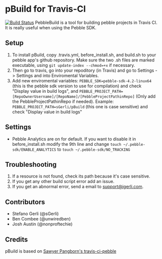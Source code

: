 # pBuild for Travis-CI
[![Build Status](https://travis-ci.org/sGerli/pBuild.svg?branch=master)](https://travis-ci.org/sGerli/pBuild)
PebbleBuild is a tool for building pebble projects in Travis CI.
It is really useful when using the Pebble SDK.

## Setup
1. To install pBuild, copy .travis.yml, before_install.sh, and build.sh to your pebble app's github repository.  Make sure the two .sh files are marked executable, using `git update-index --chmod=+x` if necessary.
2. Then go to travis, go into your repoditory (in Travis) and go to Settings -> Settings and into Enviromental Variables.
3. Add new enviromental variables: `PEBBLE_SDK=pebble-sdk-4.2-linux64` (this is the pebble sdk version to use for compilation) and check "Display value in build logs", and `PEBBLE_PROJECT_PATH=[RepoOwnerUsername]/[RepoName]/[PebbleProjectPathinRepo]` (Only add the PebbleProjectPathinRepo if needed). Example: `PEBBLE_PROJECT_PATH=sGerli/pBuild` (this one is case sensitive) and check "Display value in build logs"

## Settings
* Pebble Analytics are on for default. If you want to disable it in before_install.sh modify the 9th line and change `touch ~/.pebble-sdk/ENABLE_ANALYTICS` to `touch ~/.pebble-sdk/NO_TRACKING`

## Troubleshooting
1. If a resource is not found, check its path because it's case sensitive.
2. If you get any other build script error add an issue.
3. If you get an abnormal error, send a email to support@igerli.com.

## Contributors
* Stefano Gerli (@sGerli)
* Ben Combee (@unwiredben)
* Josh Austin (@nonproftechie)

## Credits
pBuild is based on [Sawyer Pangborn's travis-ci-pebble](https://github.com/spangborn/travis-ci-pebble)
